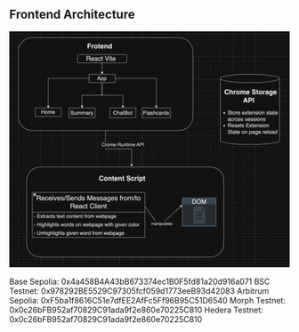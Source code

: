 ## Frontend Architecture
![alt text](<public/frontend.png>)


Base Sepolia: 0x4a458B4A43bB673374ec1B0F5fd81a20d916a071
BSC Testnet: 0x978292BE5529C97305fcf059d1773eeB93d42083
Arbitrum Sepolia: 0xF5ba1f8616C51e7dfEE2AfFc5Ff96B95C51D6540
Morph Testnet: 0x0c26bFB952af70829C91ada9f2e860e70225C810
Hedera Testnet: 0x0c26bFB952af70829C91ada9f2e860e70225C810